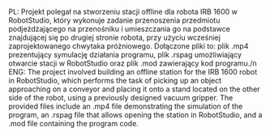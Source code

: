 PL:
Projekt polegał na stworzeniu stacji offline dla robota IRB 1600 w RobotStudio, który wykonuje zadanie przenoszenia przedmiotu podjeżdżającego na przenośniku i umieszczania go na podstawce znajdującej się po drugiej stronie robota, przy użyciu wcześniej zaprojektowanego chwytaka próżniowego. Dołączone pliki to: plik .mp4 prezentujący symulację działania programu, plik .rspag umożliwiający otwarcie stacji w RobotStudio oraz plik .mod zawierający kod programu./n
ENG:
The project involved building an offline station for the IRB 1600 robot in RobotStudio, which performs the task of picking up an object approaching on a conveyor and placing it onto a stand located on the other side of the robot, using a previously designed vacuum gripper. The provided files include an .mp4 file demonstrating the simulation of the program, an .rspag file that allows opening the station in RobotStudio, and a .mod file containing the program code.
